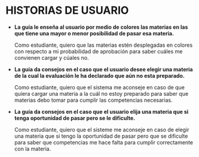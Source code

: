 # **HISTORIAS DE USUARIO**
- **La guía le enseña al usuario por medio de colores las materias en las que tiene una mayor o menor posibilidad de pasar esa materia.**

  Como estudiante, quiero que las materias estén desplegadas en colores con respecto a mi probabilidad de aprobación para saber cuáles me convienen cargar y cúales no.

- **La guía da consejos en el caso que el usuario desee elegir una materia de la cual la evaluación le ha declarado que aún no esta preparado.**

  Como estudiante, quiero que el sistema me aconseje en caso de que quiera cargar una materia a la cuál no estoy preparado para saber que materias debo tomar para cumplir las competencias necesarias.

- **La guía da consejos en el caso que el usuario elija una materia que si tenga oportunidad de pasar pero se le dificulte.**
  
  Como estudiante, quiero que el sisteme me aconseje en caso de elegir una materia que si tengo la oportunidad de pasar pero que se dificulte para saber que competencias me hace falta para cumplir correctamente con la materia.
  

